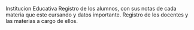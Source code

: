 Institucion Educativa
Registro de los alumnos, con sus notas de cada materia que este cursando y datos importante.
Registro de los docentes y las materias a cargo de ellos.
